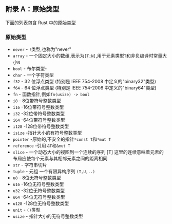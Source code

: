 ## 附录 A：原始类型
下面的列表包含 Rust 中的原始类型
### 原始类型
- `never` - `!`类型,也称为"never"
- `array` - 一个固定大小的数组,表示为`[T;N]`,用于元素类型`T`和非负编译时常量大小`N`
- `bool`  - 布尔类型-
- `char`  - 一个字符类型
- `f32`   - 32 位浮点类型 (特别是 IEEE 754-2008 中定义的"binary32"类型)
- `f64`   - 64 位浮点类型 (特别是 IEEE 754-2008 中定义的"binary64"类型)
- `fn`    - 函数指针,例如`fn(usize) -> bool`
- `i8`    - 8位带符号整数类型
- `i16` -16位带符号整数类型
- `i32` -32位带符号整数类型
- `i64` -64位带符号整数类型
- `i128` -128位带符号整数类型
- `isize` -指针大小的有符号整数类型
- `pointer` -原始的,不安全的指针`*const T`和`*mut T`
- `reference` -引用 `&T`和`&mut T`
- `slice` - 一个动态大小的视图到一个连续的序列 [T]  这里的连续意味着元素的布局应使每个元素与其相邻元素之间的距离相同
- `str` - 字符串切片
- `tuple` - 元组 一个有限异构序列 `(T,U,..)`
- `u8`    - 8位无符号整数类型
- `u16` -16位无符号整数类型
- `u32` -32位无符号整数类型
- `u64` -64位无符号整数类型
- `u128` -128位无符号整数类型
- `unit` - `()`类型
- `usize` - 指针大小的无符号整数类型
